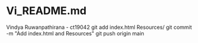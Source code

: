 # Vi_README.md
Vindya Ruwanpathirana - ct19042
git add index.html Resources/
git commit -m "Add index.html and Resources"
git push origin main
